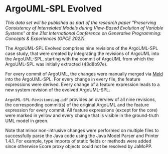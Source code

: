 # ArgoUML-SPL Evolved

*This data set will be published as part of the research paper "Preserving Consistency of Interrelated Models during View-Based Evolution of Variable Systems" at the 21st International Conference on Generative Programming: Concepts & Experiences (GPCE 2022).*

The ArgoUML-SPL Evolved comprises nine revisions of the ArgoUML-SPL case study, that were created by integrating the revisions of ArgoUML into the ArgoUML-SPL, starting with the commit of ArgoUML from which the ArgoUML-SPL was initially extracted (43d8b97e).  

For every commit of ArgoUML, the changes were manually  merged via [Meld](https://meldmerge.org/) into the ArgoUML-SPL. For every change in every file, the feature expressions were derived. Every change of a feature expression leads to a new system revision of the evolved ArgoUML-SPL. 

`ArgoUML-SPL-RevisionsLog.pdf` provides an overview of all nine revisions, the corresponding commit(s) of the original ArgoUML and the feature expression for every commit. 
All feature expressions (except for the core) were marked in yellow and every change that is visible in the ground-truth UML model in green. 

Note that minor non-intrusive changes were performed on multiple files to successfully parse the Java code using the Java Model Parser and Printer 1.4.1. For example, type imports of static fields or methods were added since otherwise Ecore proxy objects could not be resolved by JaMoPP. 
